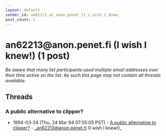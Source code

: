 ```yaml
---
layout: default
sender_id: an62213_at_anon_penet_fi_i_wish_i_knew_
post_count: 1
---
```


# an62213<span>@</span>anon.penet.fi (I wish I knew!) (1 post)

_Be aware that many list participants used multiple email addresses over their time active on the list. As such this page may not contain all threads available._

## Threads

### A public alternative to clipper?
+ 1994-03-24 (Thu, 24 Mar 94 07:55:05 PST) - [A public alternative to clipper?](/archive/1994/03/981de6c044591460ac9150737872c3959caef91494c41e7f9d488222ac8af890) - _an62213@anon.penet.fi (I wish I knew!)_

